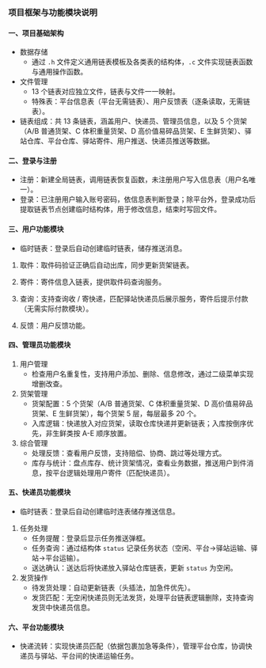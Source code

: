 ### 项目框架与功能模块说明

#### 一、项目基础架构

- 数据存储
	- 通过 `.h` 文件定义通用链表模板及各类表的结构体，`.c` 文件实现链表函数与通用操作函数。
- 文件管理
	- 13 个链表对应独立文件，链表与文件一一映射。
	- 特殊表：平台信息表（平台无需链表）、用户反馈表（逐条读取，无需链表）。
- 链表组成：共 13 条链表，涵盖用户、快递员、管理员信息，以及 5 个货架（A/B 普通货架、C 体积重量货架、D 高价值易碎品货架、E 生鲜货架）、驿站仓库、平台仓库、驿站寄件、用户推送、快递员推送等数据。

#### 二、登录与注册

- 注册：新建全局链表，调用链表恢复函数，未注册用户写入信息表（用户名唯一）。
- 登录：已注册用户输入账号密码，依信息表判断登录；除平台外，登录成功后提取链表节点创建临时结构体，用于修改信息，结束时写回文件。

#### 三、用户功能模块

- 临时链表：登录后自动创建临时链表，储存推送消息。

1. 取件：取件码验证正确后自动出库，同步更新货架链表。

2. 寄件：寄件信息入链表，提供取件码查询服务。

3. 查询：支持查询收 / 寄快递，匹配驿站快递员后展示服务，寄件后提示付款（无需实际付款模块）。

4. 反馈：用户反馈功能。

#### 四、管理员功能模块

1. 用户管理
	- 检查用户名重复性，支持用户添加、删除、信息修改，通过二级菜单实现增删改查。
2. 货架管理
	- 货架配置：5 个货架（A/B 普通货架、C 体积重量货架、D 高价值易碎品货架、E 生鲜货架），每个货架 5 层，每层最多 20 个。
	- 入库逻辑：快递放入对应货架，读取仓库快递并更新链表；入库按倒序优先，非生鲜类按 A-E 顺序放置。
3. 综合管理
	- 处理反馈：查看用户反馈，支持赔偿、协商、跳过等处理方式。
	- 库存与统计：盘点库存、统计货架情况，查看业务数据，推送用户到件消息，按平台逻辑处理用户寄件（匹配快递员）。

#### 五、快递员功能模块

- 临时链表：登录后自动创建临时连表储存推送信息。

1. 任务处理
	- 任务提醒：登录后显示任务推送弹框。
	- 任务查询：通过结构体 `status` 记录任务状态（空闲、平台→驿站运输、驿站→平台运输）。
	- 送达确认：送达后将快递放入驿站仓库链表，更新 `status` 为空闲。
2. 发货操作
	- 待发货处理：自动更新链表（头插法，加急件优先）。
	- 发货匹配：无空闲快递员则无法发货，处理平台链表逻辑删除，支持查询发货中快递员信息。

#### 六、平台功能模块

- 快递流转：实现快递员匹配（依据包裹加急等条件），管理平台仓库，协调快递员与驿站、平台间的快递运输任务。